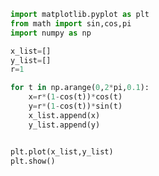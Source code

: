 
<BlogInfo id="74" title="15.心形线" author="白日梦想猿" pv=0 read_times=0 pre_cost_time=0分13秒 category="matplotlib学习" tag_list="['matplotlib学习']" create_time="2021.07.16 12:12:59" update_time="2021.07.16 14:52:03" />

```python
import matplotlib.pyplot as plt
from math import sin,cos,pi
import numpy as np

x_list=[]
y_list=[]
r=1

for t in np.arange(0,2*pi,0.1):
    x=r*(1-cos(t))*cos(t)
    y=r*(1-cos(t))*sin(t)
    x_list.append(x)
    y_list.append(y)


plt.plot(x_list,y_list)
plt.show()

```
